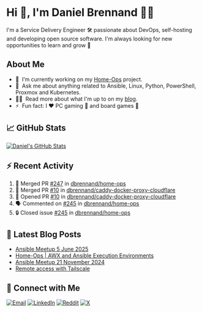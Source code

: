 # Hi 👋, I'm Daniel Brennand 👨‍💻

I'm a Service Delivery Engineer 🛠 passionate about DevOps, self-hosting and developing open source software. I'm always looking for new opportunities to learn and grow 🌱

## About Me

- 🔭 &nbsp;I’m currently working on my [Home-Ops](https://github.com/dbrennand/home-ops) project.
- 💬 &nbsp;Ask me about anything related to Ansible, Linux, Python, PowerShell, Proxmox and Kubernetes.
- 👨‍💻 &nbsp;Read more about what I'm up to on my [blog](https://dbren.uk).
- ⚡ &nbsp;Fun fact: I ❤️ PC gaming 👾 and board games 🎲

## 📈 GitHub Stats

[![Daniel's GitHub Stats](https://github-readme-stats.vercel.app/api?username=dbrennand&show_icons=true&count_private=true&hide_border=true&theme=dark)](https://github.com/anuraghazra/github-readme-stats)

## ⚡ Recent Activity

<!--START_SECTION:activity-->
1. 🎉 Merged PR [#247](https://github.com/dbrennand/home-ops/pull/247) in [dbrennand/home-ops](https://github.com/dbrennand/home-ops)
2. 🎉 Merged PR [#10](https://github.com/dbrennand/caddy-docker-proxy-cloudflare/pull/10) in [dbrennand/caddy-docker-proxy-cloudflare](https://github.com/dbrennand/caddy-docker-proxy-cloudflare)
3. 💪 Opened PR [#10](https://github.com/dbrennand/caddy-docker-proxy-cloudflare/pull/10) in [dbrennand/caddy-docker-proxy-cloudflare](https://github.com/dbrennand/caddy-docker-proxy-cloudflare)
4. 🗣 Commented on [#245](https://github.com/dbrennand/home-ops/issues/245#issuecomment-3299737757) in [dbrennand/home-ops](https://github.com/dbrennand/home-ops)
5. 🔒 Closed issue [#245](https://github.com/dbrennand/home-ops/issues/245) in [dbrennand/home-ops](https://github.com/dbrennand/home-ops)
<!--END_SECTION:activity-->

## 📝 Latest Blog Posts

<!-- BLOG-POST-LIST:START -->
- [Ansible Meetup 5 June 2025](https://dbren.uk/blog/ansible-meetup-5-june/)
- [Home-Ops | AWX and Ansible Execution Environments](https://dbren.uk/blog/homeops-ansible-ee/)
- [Ansible Meetup 21 November 2024](https://dbren.uk/blog/ansible-meetup-21-november/)
- [Remote access with Tailscale](https://dbren.uk/blog/tailscale/)
<!-- BLOG-POST-LIST:END -->

## 💬 Connect with Me

[![Email](https://img.shields.io/badge/Email-D14836?style=flat&logo=gmail&logoColor=white)](mailto:contact@danielbrennand.com) [![LinkedIn](https://img.shields.io/badge/Linkedin-%230077B5.svg?style=flat&logo=linkedin&logoColor=white)](https://www.linkedin.com/in/dbrenuk) [![Reddit](https://img.shields.io/badge/Reddit-FF4500?style=flat&logo=reddit&logoColor=white)](https://www.reddit.com/user/dbrenuk) [![X](https://img.shields.io/badge/X-%23000000.svg?style=flat&logo=X&logoColor=white)](https://twitter.com/dbrenuk)
